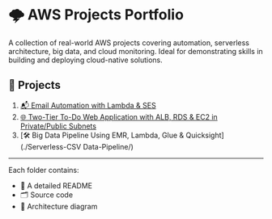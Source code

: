 # 🌩️ AWS Projects Portfolio

A collection of real-world AWS projects covering automation, serverless architecture, big data, and cloud monitoring. Ideal for demonstrating skills in building and deploying cloud-native solutions.

## 🔗 Projects

1. [📬 Email Automation with Lambda & SES](./Event-Announcement-System/)
2. [🌐 Two-Tier To-Do Web Application with ALB, RDS & EC2 in Private/Public Subnets](./Two-Tier-TodoApp)
3. [🛠️ Big Data Pipeline Using EMR, Lambda, Glue & Quicksight](./Serverless-CSV Data-Pipeline/)

---

Each folder contains:
- 📖 A detailed README
- 🗂️ Source code
- 🧩 Architecture diagram
